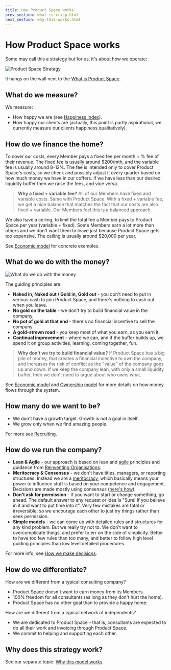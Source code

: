 ```yaml
---
title: How Product Space works
prev_section: what-is-crisp.html
next_section: why-this-works.html
---
```


How Product Space works
===============

Some may call this a strategy but for us, it's about how we operate:

![Product Space Strategy](../assets/theproductspace-how.png "Product Space Strategy")

It hangs on the wall next to the [What is Product Space](what-is-crisp.html). 

What do we measure?
-------------------

We measure:

-   How happy we are (see [Happiness Index](happiness-index.html)).
-   How happy our clients are (actually, this point is partly aspirational, we currently measure our clients happiness qualitatively).

How do we finance the home?
---------------------------

To cover our costs, every Member pays a fixed fee per month + % fee of their revenue. The fixed fee is usually around $200/mth, and the variable fee is usually around 8-12%. The fee is intended only to cover Product Space's costs, so we check and possibly adjust it every quarter based on how much money we have in our coffers. If we have less than our desired liquidity buffer then we raise the fees, and vice versa.

> **Why a fixed + variable fee?** All of our Members have fixed and variable costs. Same with Product Space. With a fixed + variable fee, we get a nice balance that matches the fact that our costs are also fixed + variable. Our Members feel this is a balanced approach.

We also have a ceiling, to limit the total fee a Member pays to Product Space per year (variable + fixed). Some Members earn a lot more than others and we don't want them to leave just because Product Space gets too expensive. The ceiling is usually around $20,000 per year.

See [Economic model](economic-model.html) for concrete examples.

What do we do with the money?
-----------------------------

![What do we do with the money](../assets/WhatDoWeDoWithTheMoney.png "What do we do with the money")

The guiding principles are:

-   **Naked in, Naked out / Gold in, Gold out** - you don't need to put in serious cash to join Product Space, and there's nothing to cash out when you leave.
-   **No gold on the table** - we don't try to build financial value in the company.
-   **No pot of gold at that end** - there's no financial incentive to sell the company.
-   **A gold-strewn road** - you keep most of what you earn, as you earn it.
-   **Continual improvement** - where we can, and if the buffer builds up, we spend it on group activities; learning, coming together, fun.

> **Why don't we try to build financial value?** If Product Space has a big pile of money, that creates a financial incentive to own the company, and increases the risk of conflict as the "value" of the company goes up and down. If we keep the company lean, with only a small liquidity buffer, then we don't need to argue about who owns what.

See [Economic model](economic-model.html) and [Ownership model](ownership-model.html) for more details on how money flows through the system.

How many do we want to be?
--------------------------

-   We don't have a growth target. Growth is not a goal in itself.
-   We grow only when we find amazing people.

For more see [Recruiting](recruiting.html).

How do we run the company?
--------------------------

-   **Lean & Agile** - our approach is based on lean and [agile](http://agilemanifesto.org) principles and guidance from [Reinventing Organisations](http://www.reinventingorganizations.com/).
-   **Meritocracy & Consensus** - we don't have titles, managers, or reporting structures. Instead we are a [meritocracy](http://en.wikipedia.org/wiki/Meritocracy), which basically means your power to influence stuff is based on your competence and engagement. Decisions are made mostly using consensus ([here's how](decisions.html)).
-   **Don't ask for permission** - if you want to start or change something, go ahead. The default answer to any request or idea is "Sure! If you believe in it and want to put time into it". Very few mistakes are fatal or irreversible, so we encourage each other to just try things rather than seek permission.
-   **Simple models** - we can come up with detailed rules and structures for any kind problem. But we really try not to. We don't want to overcomplicate things, and prefer to err on the side of simplicity. Better to have too few rules than too many, and better to follow high level guiding principles than low level detailed procedures.

For more info, see [How we make decisions](decisions.html).

How do we differentiate?
------------------------

How are we different from a typical consulting company?

-   Product Space doesn't want to earn money from its Members.
-   100% freedom for all consultants (as long as they don't hurt the home).
-   Product Space has no other goal than to provide a happy home.

How are we different from a typical network of independents?

-   We are dedicated to Product Space - that is, consultants are expected to do all their work and invoicing through Product Space.
-   We commit to helping and supporting each other.


Why does this strategy work?
----------------------------

See our separate topic: [Why this model works](why-this-works.html).
